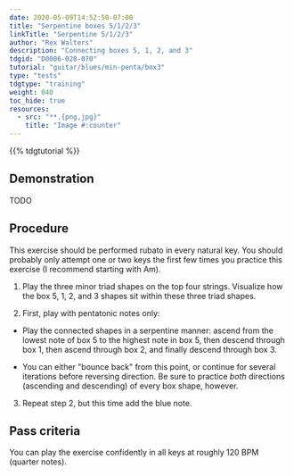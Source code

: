 ```yaml
---
date: 2020-05-09T14:52:50-07:00
title: "Serpentine boxes 5/1/2/3"
linkTitle: "Serpentine 5/1/2/3"
author: "Rex Walters"
description: "Connecting boxes 5, 1, 2, and 3"
tdgid: "D0006-020-070"
tutorial: "guitar/blues/min-penta/box3"
type: "tests"
tdgtype: "training"
weight: 040
toc_hide: true
resources:
  - src: "**.{png,jpg}"
    title: "Image #:counter"
---
```


{{% tdgtutorial %}}

## Demonstration

TODO

## Procedure

This exercise should be performed rubato in every natural key. You should
probably only attempt one or two keys the first few times you practice this
exercise (I recommend starting with Am).

1. Play the three minor triad shapes on the top four strings. Visualize how the
   box 5, 1, 2, and 3 shapes sit within these three triad shapes.

2. First, play with pentatonic notes only:

  * Play the connected shapes in a serpentine manner: ascend from the lowest
    note of box 5 to the highest note in box 5, then descend through box 1, then
    ascend through box 2, and finally descend through box 3. 
   
   * You can either "bounce back" from this point, or continue for several
     iterations before reversing direction. Be sure to practice _both_
     directions (ascending and descending) of every box shape, however.

3. Repeat step 2, but this time add the blue note.

## Pass criteria

You can play the exercise confidently in all keys at roughly 120 BPM (quarter notes).

